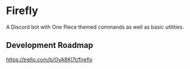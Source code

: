 # Firefly
A Discord bot with One Piece themed commands as well as basic utilities.

## Development Roadmap
https://trello.com/b/OyA8Kl7t/firefly